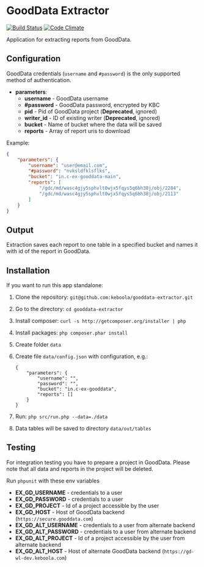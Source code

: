 # GoodData Extractor

[![Build Status](https://travis-ci.org/keboola/gooddata-extractor.svg)](https://travis-ci.org/keboola/gooddata-extractor)
[![Code Climate](https://codeclimate.com/github/keboola/gooddata-extractor/badges/gpa.svg)](https://codeclimate.com/github/keboola/gooddata-extractor)

Application for extracting reports from GoodData.

## Configuration

GoodData credentials (`username` and `#password`) is the only supported method of authentication.

- **parameters**:
    - **username** - GoodData username
    - **#password** - GoodData password, encrypted by KBC
    - **pid** - Pid of GoodData project (**Deprecated**, ignored)
    - **writer_id** - ID of existing writer (**Deprecated**, ignored)
    - **bucket** - Name of bucket where the data will be saved
    - **reports** - Array of report uris to download
    
Example:

```json
{
    "parameters": {
        "username": "user@email.com",
        "#password": "nvksldfklsflks",
        "bucket": "in.c-ex-gooddata-main",
        "reports": [
            "/gdc/md/wasc4gjy5sphvlt0wjx5fqys5q6bh38j/obj/2284",
            "/gdc/md/wasc4gjy5sphvlt0wjx5fqys5q6bh38j/obj/2113"
        ]
    }
}
```

## Output

Extraction saves each report to one table in a specified bucket and names it with id of the report in GoodData.


## Installation

If you want to run this app standalone:

1. Clone the repository: `git@github.com:keboola/gooddata-extractor.git`
2. Go to the directory: `cd gooddata-extractor`
3. Install composer: `curl -s http://getcomposer.org/installer | php`
4. Install packages: `php composer.phar install`
5. Create folder `data`
6. Create file `data/config.json` with configuration, e.g.:

    ```
    {
        "parameters": {
            "username": "",
            "password": "",
            "bucket": "in.c-ex-gooddata",
            "reports": []
        }
    }
    ```
7. Run: `php src/run.php --data=./data`
8. Data tables will be saved to directory `data/out/tables`


## Testing

For integration testing you have to prepare a project in GoodData. Please note that all data and reports in the project will be deleted. 

Run `phpunit` with these env variables

- **EX_GD_USERNAME** - credentials to a user
- **EX_GD_PASSWORD** - credentials to a user
- **EX_GD_PROJECT** - Id of a project accessible by the user 
- **EX_GD_HOST** - Host of GoodData backend (`https://secure.gooddata.com`)
- **EX_GD_ALT_USERNAME** - credentials to a user from alternate backend
- **EX_GD_ALT_PASSWORD** - credentials to a user from alternate backend
- **EX_GD_ALT_PROJECT** - Id of a project accessible by the user from alternate backend
- **EX_GD_ALT_HOST** - Host of alternate GoodData backend (`https://gd-wl-dev.keboola.com`)
